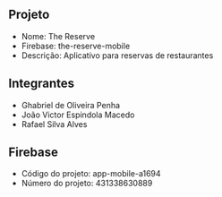 ## Projeto
- Nome: The Reserve
- Firebase: the-reserve-mobile
- Descrição: Aplicativo para reservas de restaurantes

## Integrantes

- Ghabriel de Oliveira Penha
- João Victor Espindola Macedo
- Rafael Silva Alves

## Firebase

- Código do projeto: app-mobile-a1694
- Número do projeto: 431338630889
